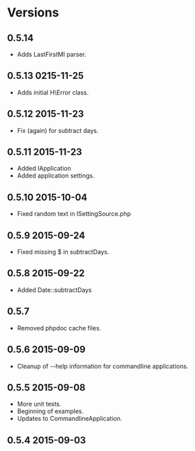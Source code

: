 # Versions

## 0.5.14

* Adds LastFirstMI parser.

## 0.5.13 0215-11-25

* Adds initial H\Error class.

## 0.5.12 2015-11-23
* Fix (again) for subtract days.

## 0.5.11 2015-11-23
* Added IApplication
* Added application settings.

## 0.5.10 2015-10-04
* Fixed random text in ISettingSource.php

## 0.5.9 2015-09-24
* Fixed missing $ in subtractDays.

## 0.5.8 2015-09-22
* Added Date::subtractDays

## 0.5.7
* Removed phpdoc cache files.

## 0.5.6 2015-09-09
* Cleanup of --help information for commandline applications.

## 0.5.5 2015-09-08
* More unit tests.
* Beginning of examples.
* Updates to CommandlineApplication.

## 0.5.4 2015-09-03

